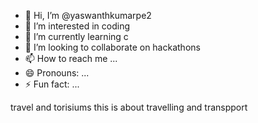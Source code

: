 - 👋 Hi, I’m @yaswanthkumarpe2
- 👀 I’m interested in coding
- 🌱 I’m currently learning c
- 💞️ I’m looking to collaborate on hackathons
- 📫 How to reach me ...
- 😄 Pronouns: ...
- ⚡ Fun fact: ...

<!---
yaswanthkumarpe2/yaswanthkumarpe2 is a ✨ special ✨ repository because its `README.md` (this file) appears on your GitHub profile.
You can click the Preview link to take a look at your changes.
--->
travel and torisiums this is about travelling and transpport
